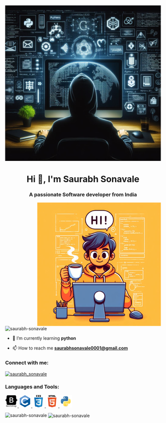 ![logo](https://github.com/Saurabh-Sonavale/Saurabh-Sonavale/blob/main/background.png)
<h1 align="center">Hi 👋, I'm Saurabh Sonavale</h1>
<h3 align="center">A passionate Software developer from India</h3>

<img align="right" alt="coding" width="400" src="hii.png">
<p align="left"> <img src="https://komarev.com/ghpvc/?username=saurabh-sonavale&label=Profile%20views&color=0e75b6&style=flat" alt="saurabh-sonavale" /> </p>

- 🌱 I’m currently learning **python**

- 📫 How to reach me **saurabhsonavale0001@gmail.com**

<h3 align="left">Connect with me:</h3>
<p align="left">
<a href="https://instagram.com/saurabh_sonavale" target="blank"><img align="center" src="https://raw.githubusercontent.com/rahuldkjain/github-profile-readme-generator/master/src/images/icons/Social/instagram.svg" alt="saurabh_sonavale" height="30" width="40" /></a>
</p>

<h3 align="left">Languages and Tools:</h3>
<p align="left"> <a href="https://getbootstrap.com" target="_blank" rel="noreferrer"> <img src="https://raw.githubusercontent.com/devicons/devicon/master/icons/bootstrap/bootstrap-plain-wordmark.svg" alt="bootstrap" width="40" height="40"/> </a> <a href="https://www.cprogramming.com/" target="_blank" rel="noreferrer"> <img src="https://raw.githubusercontent.com/devicons/devicon/master/icons/c/c-original.svg" alt="c" width="40" height="40"/> </a> <a href="https://www.w3schools.com/css/" target="_blank" rel="noreferrer"> <img src="https://raw.githubusercontent.com/devicons/devicon/master/icons/css3/css3-original-wordmark.svg" alt="css3" width="40" height="40"/> </a> <a href="https://www.w3.org/html/" target="_blank" rel="noreferrer"> <img src="https://raw.githubusercontent.com/devicons/devicon/master/icons/html5/html5-original-wordmark.svg" alt="html5" width="40" height="40"/> </a>  <img src="https://raw.githubusercontent.com/devicons/devicon/master/icons/python/python-original.svg" alt="python" width="40" height="40"/> </a> </p>

<p><img align="left" src="https://github-readme-stats.vercel.app/api/top-langs?username=saurabh-sonavale&show_icons=true&locale=en&layout=compact" alt="saurabh-sonavale" /></p>

<p>&nbsp;<img align="center" src="https://github-readme-stats.vercel.app/api?username=saurabh-sonavale&show_icons=true&locale=en" alt="saurabh-sonavale" /></p>
